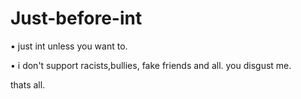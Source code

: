 # Just-before-int 

• just int unless you want to.

• i don't support racists,bullies, fake friends and all. you disgust me. 

thats all.
